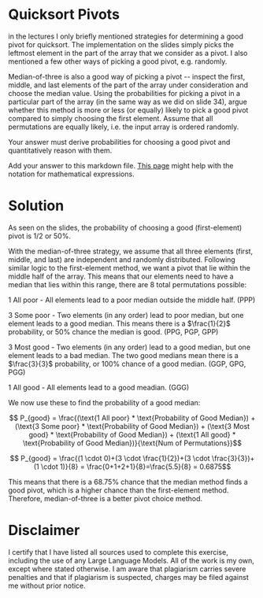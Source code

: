 # Quicksort Pivots

in the lectures I only briefly mentioned strategies for determining a good pivot
for quicksort. The implementation on the slides simply picks the leftmost
element in the part of the array that we consider as a pivot. I also mentioned a
few other ways of picking a good pivot, e.g. randomly.

Median-of-three is also a good way of picking a pivot -- inspect the first,
middle, and last elements of the part of the array under consideration and
choose the median value. Using the probabilities for picking a pivot in a
particular part of the array (in the same way as we did on slide 34), argue
whether this method is more or less (or equally) likely to pick a good pivot
compared to simply choosing the first element. Assume that all permutations are
equally likely, i.e. the input array is ordered randomly.

Your answer must derive probabilities for choosing a good pivot and
quantitatively reason with them.

Add your answer to this markdown file. [This
page](https://docs.github.com/en/get-started/writing-on-github/working-with-advanced-formatting/writing-mathematical-expressions)
might help with the notation for mathematical expressions.

# Solution

As seen on the slides, the probability of choosing a good (first-element) pivot is 1/2 or 50%.

With the median-of-three strategy, we assume that all three elements (first, middle, and last) are independent and randomly distributed. Following similar logic to the first-element method, we want a pivot that lie within the middle half of the array. This means that our elements need to have a median that lies within this range, there are 8 total permutations possible:

1 All poor - All elements lead to a poor median outside the middle half. (PPP)

3 Some poor - Two elements (in any order) lead to poor median, but one element leads to a good median. This means there is a $\frac{1}{2}$ probability, or 50% chance the median is good. (PPG, PGP, GPP)

3 Most good - Two elements (in any order) lead to a good median, but one element leads to a bad median. The two good medians mean there is a $\frac{3}{3}$ probability, or 100% chance of a good median. (GGP, GPG, PGG)

1 All good - All elements lead to a good meadian. (GGG)

We now use these to find the probability of a good median:

$$ P_{good} = \frac{(\text{1 All poor} * \text{Probability of Good Median}) + (\text{3 Some poor} * \text{Probability of Good Median}) + (\text{3 Most good} * \text{Probability of Good Median}) + (\text{1 All good} * \text{Probability of Good Median})}{\text{Num of Permutations}}$$

$$ P_{good} = \frac{(1 \cdot 0)+(3 \cdot \frac{1}{2})+(3 \cdot \frac{3}{3})+(1 \cdot 1)}{8} = \frac{0+1+2+1}{8}=\frac{5.5}{8} = 0.6875$$

This means that there is a 68.75% chance that the median method finds a good pivot, which is a higher chance than the first-element method. Therefore, median-of-three is a better pivot choice method.

# Disclaimer

I certify that I have listed all sources used to complete this exercise, including the use of any Large Language Models. All of the work is my own, except where stated otherwise. I am aware that plagiarism carries severe penalties and that if plagiarism is suspected, charges may be filed against me without prior notice.
